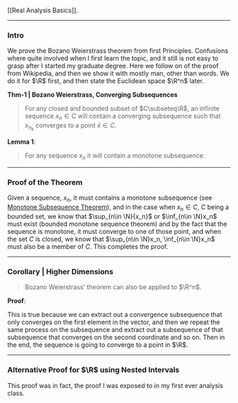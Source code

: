 [[Real Analysis Basics]]. 

----
### **Intro**

We prove the Bozano Weierstrass theorem from first Principles. Confusions where quite involved when I first learn the topic, and it still is not easy to grasp after I started my graduate degree. Here we follow on of the proof from Wikipedia, and then we show it with mostly man, other than words. We do it for $\R$ first, and then state the Euclidean space $\R^n$ later. 

**Thm-1 | Bozano Weierstrass, Converging Subsequences**
> For any closed and bounded subset of $C\subseteq\R$, an infinite sequence $x_n\in C$ will contain a converging subsequence such that $x_{n_k}$ converges to a point $\bar x \in C$. 

**Lemma 1**: 
> For any sequence $x_n$ it will contain a monotone subsequence. 


---
### **Proof of the Theorem**

Given a sequence, $x_n$, it must contains a monotone subsequence (see [Monotone Subsequence Theorem](Monotone%20Subsequence%20Theorem.md)), and in the case when $x_n \in C$, $C$ being a bounded set, we know that $\sup_{n\in \N}{x_n}$ or $\inf_{n\in \N}x_n$ must exist (bounded monotone sequence theorem) and by the fact that the sequence is monotone, it must converge to one of those point, and when the set $C$ is closed, we know that $\sup_{n\in \N}x_n, \inf_{n\in \N}x_n$ must also be a member of $C$. This completes the proof. 


---
### **Corollary | Higher Dimensions**

> Bozano Weierstrass' theorem can also be applied to $\R^n$. 

**Proof**: 

This is true because we can extract out a convergence subsequence that only converges on the first element in the vector, and then we repeat the same process on the subsequence and extract out a subsequence of that subsequence that converges on the second coordinate and so on. Then in the end, the sequence is going to converge to a point in $\R$. 


---
### **Alternative Proof for $\R$ using Nested Intervals**

This proof was in fact, the proof I was exposed to in my first ever analysis class. 
